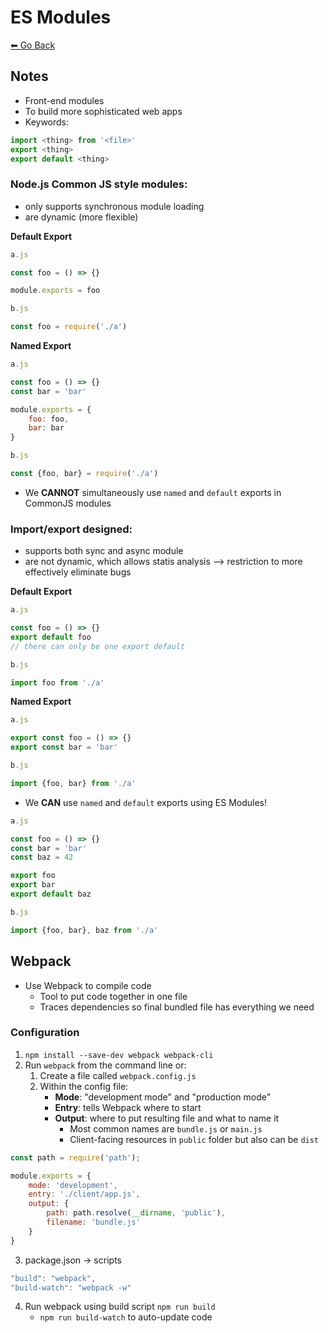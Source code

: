 # ES Modules
[⬅ Go Back](/week3.md)

## Notes
- Front-end modules
- To build more sophisticated web apps
- Keywords:

``` Javascript
import <thing> from '<file>'
export <thing>
export default <thing>
```
### **Node.js Common JS style modules:**
- only supports synchronous module loading
- are dynamic (more flexible) 

**Default Export**
``` Javascript
a.js

const foo = () => {}

module.exports = foo

b.js

const foo = require('./a')
```
**Named Export**
```Javascript
a.js

const foo = () => {}
const bar = 'bar'

module.exports = {
    foo: foo,
    bar: bar
}

b.js

const {foo, bar} = require('./a')
```

- We **CANNOT** simultaneously use `named` and `default` exports in CommonJS modules


### **Import/export designed:**
- supports both sync and async module
- are not dynamic, which allows statis analysis --> restriction to more effectively eliminate bugs

**Default Export**
```Javascript
a.js 

const foo = () => {}
export default foo
// there can only be one export default

b.js

import foo from './a'
```
**Named Export**
```Javascript
a.js

export const foo = () => {}
export const bar = 'bar'

b.js

import {foo, bar} from './a'
```
- We **CAN** use `named` and `default` exports using ES Modules!
```Javascript
a.js

const foo = () => {}
const bar = 'bar'
const baz = 42

export foo
export bar
export default baz

b.js

import {foo, bar}, baz from './a'
```

## Webpack
- Use Webpack to compile code
    - Tool to put code together in one file
    - Traces dependencies so final bundled file has everything we need

### Configuration
1. `npm install --save-dev webpack webpack-cli`
2. Run `webpack` from the command line or:
    1. Create a file called `webpack.config.js`
    2. Within the config file:
        - **Mode**: "development mode" and "production mode"
        - **Entry**: tells Webpack where to start
        - **Output**: where to put resulting file and what to name it
            - Most common names are `bundle.js` or `main.js`
            - Client-facing resources in `public` folder but also can be `dist`

```Javascript
const path = require('path');

module.exports = {
    mode: 'development',
    entry: './client/app.js',
    output: {
        path: path.resolve(__dirname, 'public'),
        filename: 'bundle.js'
    }
}
```
3. package.json -> scripts
```Javascript
"build": "webpack",
"build-watch": "webpack -w"
```
4. Run webpack using build script `npm run build`
    - `npm run build-watch` to auto-update code
